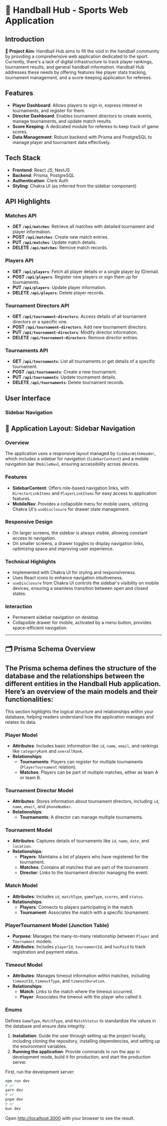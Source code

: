 # 🏐 Handball Hub - Sports Web Application

## Introduction

🎯 **Project Aim**: Handball Hub aims to fill the void in the handball community by providing a comprehensive web application dedicated to the sport. Currently, there's a lack of digital infrastructure to track player rankings, tournament results, and general handball information. Handball Hub addresses these needs by offering features like player stats tracking, tournament management, and a score-keeping application for referees.

## Features

- **Player Dashboard**: Allows players to sign in, express interest in tournaments, and register for them.
- **Director Dashboard**: Enables tournament directors to create events, manage tournaments, and update match results.
- **Score Keeping**: A dedicated module for referees to keep track of game scores.
- **Data Management**: Robust backend with Prisma and PostgreSQL to manage player and tournament data effectively.

## Tech Stack

- **Frontend**: React JS, NextJS
- **Backend**: Prisma, PostgreSQL
- **Authentication**: Clerk Auth
- **Styling**: Chakra UI (as inferred from the sidebar component)

## API Highlights

### Matches API

- **GET `/api/matches`**: Retrieve all matches with detailed tournament and player information.
- **POST `/api/matches`**: Create new match entries.
- **PUT `/api/matches`**: Update match details.
- **DELETE `/api/matches`**: Remove match records.

### Players API

- **GET `/api/players`**: Fetch all player details or a single player by ID/email.
- **POST `/api/players`**: Register new players or sign them up for tournaments.
- **PUT `/api/players`**: Update player information.
- **DELETE `/api/players`**: Delete player records.

### Tournament Directors API

- **GET `/api/tournament-directors`**: Access details of all tournament directors or a specific one.
- **POST `/api/tournament-directors`**: Add new tournament directors.
- **PUT `/api/tournament-directors`**: Modify director information.
- **DELETE `/api/tournament-directors`**: Remove director entries.

### Tournaments API

- **GET `/api/tournaments`**: List all tournaments or get details of a specific tournament.
- **POST `/api/tournaments`**: Create a new tournament.
- **PUT `/api/tournaments`**: Update tournament details.
- **DELETE `/api/tournaments`**: Delete tournament records.

## User Interface

### Sidebar Navigation

## 📐 Application Layout: Sidebar Navigation

### Overview
The application uses a responsive layout managed by `SidebarWithHeader`, which includes a sidebar for navigation (`SidebarContent`) and a mobile navigation bar (`MobileNav`), ensuring accessibility across devices.

### Features

- **SidebarContent**: Offers role-based navigation links, with `DirectorLinkItems` and `PlayerLinkItems` for easy access to application features.
- **MobileNav**: Provides a collapsible menu for mobile users, utilizing Chakra UI's `useDisclosure` for drawer state management.

### Responsive Design

- On larger screens, the sidebar is always visible, allowing constant access to navigation.
- On smaller screens, a drawer toggles to display navigation links, optimizing space and improving user experience.

### Technical Highlights

- Implemented with Chakra UI for styling and responsiveness.
- Uses React icons to enhance navigation intuitiveness.
- `useDisclosure` from Chakra UI controls the sidebar's visibility on mobile devices, ensuring a seamless transition between open and closed states.

### Interaction

- Permanent sidebar navigation on desktop.
- Collapsible drawer for mobile, activated by a menu button, provides space-efficient navigation.
---

## 🗂 Prisma Schema Overview

The Prisma schema defines the structure of the database and the relationships between the different entities in the Handball Hub application. Here’s an overview of the main models and their functionalities:
---

This section highlights the logical structure and relationships within your database, helping readers understand how the application manages and relates its data.

### Player Model

- **Attributes**: Includes basic information like `id`, `name`, `email`, and rankings like `categoryRank` and `overallRank`.
- **Relationships**:
  - **Tournaments**: Players can register for multiple tournaments (`PlayerTournament` relation).
  - **Matches**: Players can be part of multiple matches, either as team A or team B.

### Tournament Director Model

- **Attributes**: Stores information about tournament directors, including `id`, `name`, `email`, and `phoneNumber`.
- **Relationships**:
  - **Tournaments**: A director can manage multiple tournaments.

### Tournament Model

- **Attributes**: Captures details of tournaments like `id`, `name`, `date`, and `location`.
- **Relationships**:
  - **Players**: Maintains a list of players who have registered for the tournament.
  - **Matches**: Contains all matches that are part of the tournament.
  - **Director**: Links to the tournament director managing the event.

### Match Model

- **Attributes**: Includes `id`, `matchType`, `gameType`, `scores`, and `status`.
- **Relationships**:
  - **Players**: Connects to players participating in the match.
  - **Tournament**: Associates the match with a specific tournament.

### PlayerTournament Model (Junction Table)

- **Purpose**: Manages the many-to-many relationship between `Player` and `Tournament` models.
- **Attributes**: Includes `playerId`, `tournamentId`, and `hasPaid` to track registration and payment status.

### Timeout Model

- **Attributes**: Manages timeout information within matches, including `timeoutId`, `timeoutType`, and `timeoutDuration`.
- **Relationships**:
  - **Match**: Links to the match where the timeout occurred.
  - **Player**: Associates the timeout with the player who called it.

### Enums

Defines `GameType`, `MatchType`, and `MatchStatus` to standardize the values in the database and ensure data integrity.


1. **Installation**: Guide the user through setting up the project locally, including cloning the repository, installing dependencies, and setting up the environment variables.
2. **Running the application**: Provide commands to run the app in development mode, build it for production, and start the production server.

First, run the development server:

```bash
npm run dev
# or
yarn dev
# or
pnpm dev
# or
bun dev
```

Open [http://localhost:3000](http://localhost:3000) with your browser to see the result.
